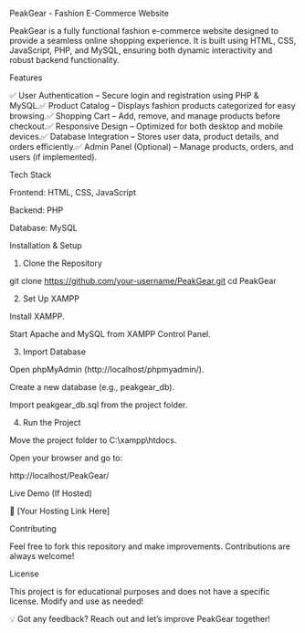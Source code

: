 PeakGear - Fashion E-Commerce Website

PeakGear is a fully functional fashion e-commerce website designed to provide a seamless online shopping experience. It is built using HTML, CSS, JavaScript, PHP, and MySQL, ensuring both dynamic interactivity and robust backend functionality.

Features

✅ User Authentication – Secure login and registration using PHP & MySQL.✅ Product Catalog – Displays fashion products categorized for easy browsing.✅ Shopping Cart – Add, remove, and manage products before checkout.✅ Responsive Design – Optimized for both desktop and mobile devices.✅ Database Integration – Stores user data, product details, and orders efficiently.✅ Admin Panel (Optional) – Manage products, orders, and users (if implemented).

Tech Stack

Frontend: HTML, CSS, JavaScript

Backend: PHP

Database: MySQL

Installation & Setup

1. Clone the Repository

git clone https://github.com/your-username/PeakGear.git
cd PeakGear

2. Set Up XAMPP

Install XAMPP.

Start Apache and MySQL from XAMPP Control Panel.

3. Import Database

Open phpMyAdmin (http://localhost/phpmyadmin/).

Create a new database (e.g., peakgear_db).

Import peakgear_db.sql from the project folder.

4. Run the Project

Move the project folder to C:\xampp\htdocs\.

Open your browser and go to:

http://localhost/PeakGear/

Live Demo (If Hosted)

🔗 [Your Hosting Link Here]

Contributing

Feel free to fork this repository and make improvements. Contributions are always welcome!

License

This project is for educational purposes and does not have a specific license. Modify and use as needed!

💡 Got any feedback? Reach out and let’s improve PeakGear together!


